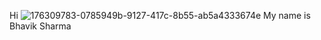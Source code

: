 Hi ![176309783-0785949b-9127-417c-8b55-ab5a4333674e](https://github.com/bhaviksharma2004/bhaviksharma2004/assets/130035063/39e9fa2e-690c-4fc9-8b03-f59b79eb7d83) My name is Bhavik Sharma
